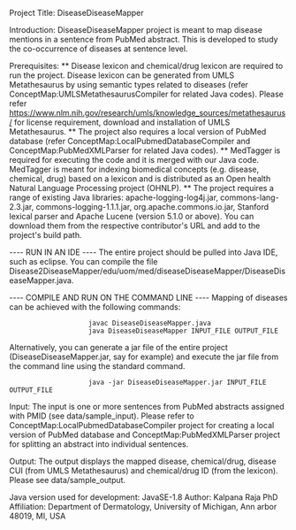 Project Title: DiseaseDiseaseMapper


Introduction: DiseaseDiseaseMapper project is meant to map disease mentions in a sentence from PubMed abstract. This is developed to study the co-occurrence of diseases at sentence level. 

Prerequisites: 
** Disease lexicon and chemical/drug lexicon are required to run the project. Disease lexicon can be generated from UMLS Metathesaurus by using semantic types related to diseases (refer ConceptMap:UMLSMetathesaurusCompiler for related Java codes). Please refer
https://www.nlm.nih.gov/research/umls/knowledge_sources/metathesaurus/ for license requirement, 
download and installation of UMLS Metathesaurus.
** The project also requires a local version of PubMed database (refer ConceptMap:LocalPubmedDatabaseCompiler and ConceptMap:PubMedXMLParser for related Java codes). 
** MedTagger is required for executing the code and it is merged with our Java code. MedTagger is meant for indexing biomedical concepts (e.g. disease, chemical, drug) based on a lexicon and is distributed as an Open health Natural Language Processing project (OHNLP). 
** The project requires a range of existing Java libraries: apache-logging-log4j.jar, commons-lang-2.3.jar, commons-logging-1.1.1.jar, org.apache.commons.io.jar, Stanford lexical parser and Apache Lucene (version 5.1.0 or above). You can download them from the respective contributor's URL and add to the project's build path.  
  

---- RUN IN AN IDE ----
The entire project should be pulled into Java IDE, such as eclipse. You can compile the file Disease2DiseaseMapper/edu/uom/med/diseaseDiseaseMapper/DiseaseDiseaseMapper.java. 


---- COMPILE AND RUN ON THE COMMAND LINE ----
Mapping of diseases can be achieved with the following commands: 
						
						javac DiseaseDiseaseMapper.java
						java DiseaseDiseaseMapper INPUT_FILE OUTPUT_FILE  

Alternatively, you can generate a jar file of the entire project (DiseaseDiseaseMapper.jar, say for example) and execute the jar file from the command line using the standard command. 

						java -jar DiseaseDiseaseMapper.jar INPUT_FILE OUTPUT_FILE


Input: The input is one or more sentences from PubMed abstracts assigned with PMID (see data/sample_input). Please refer to ConceptMap:LocalPubmedDatabaseCompiler project for creating a local version of PubMed database and ConceptMap:PubMedXMLParser project for splitting an abstract into individual sentences.

Output: The output displays the mapped disease, chemical/drug, disease CUI (from UMLS Metathesaurus) and chemical/drug ID (from the lexicon). Please see data/sample_output.


Java version used for development: JavaSE-1.8
Author: Kalpana Raja PhD
Affiliation: Department of Dermatology, University of Michigan, Ann arbor 48019, MI, USA

